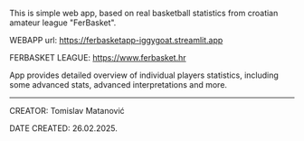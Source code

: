 This is simple web app, based on real basketball statistics from croatian amateur league "FerBasket".


WEBAPP url:
https://ferbasketapp-iggygoat.streamlit.app


FERBASKET LEAGUE:
https://www.ferbasket.hr


App provides detailed overview of individual players statistics, including some advanced stats, advanced interpretations and more.
________________________________________________
CREATOR: Tomislav Matanović

DATE CREATED: 26.02.2025.


